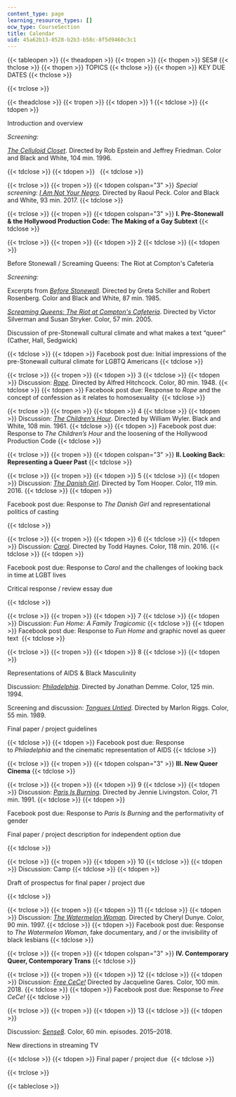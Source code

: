 ```yaml
---
content_type: page
learning_resource_types: []
ocw_type: CourseSection
title: Calendar
uid: 45a62b13-8528-b2b3-b58c-8f5d9460c3c1
---
```


{{< tableopen >}}
{{< theadopen >}}
{{< tropen >}}
{{< thopen >}}
SES#
{{< thclose >}}
{{< thopen >}}
TOPICS
{{< thclose >}}
{{< thopen >}}
KEY DUE DATES
{{< thclose >}}

{{< trclose >}}

{{< theadclose >}}
{{< tropen >}}
{{< tdopen >}}
1
{{< tdclose >}}
{{< tdopen >}}


Introduction and overview

_Screening:_ 

_[The Celluloid Closet](https://www.imdb.com/title/tt0112651/?ref_=nv_sr_1)_. Directed by Rob Epstein and Jeffrey Friedman. Color and Black and White, 104 min. 1996.


{{< tdclose >}}
{{< tdopen >}}
 
{{< tdclose >}}

{{< trclose >}}
{{< tropen >}}
{{< tdopen colspan="3" >}}
_Special screening: [I Am Not Your Negro](https://www.imdb.com/title/tt5804038/?ref_=nv_sr_4)_. Directed by Raoul Peck. Color and Black and White, 93 min. 2017.
{{< tdclose >}}

{{< trclose >}}
{{< tropen >}}
{{< tdopen colspan="3" >}}
**I. Pre-Stonewall & the Hollywood Production Code: The Making of a Gay Subtext**
{{< tdclose >}}

{{< trclose >}}
{{< tropen >}}
{{< tdopen >}}
2
{{< tdclose >}}
{{< tdopen >}}


Before Stonewall / Screaming Queens: The Riot at Compton's Cafeteria

_Screening:_

Excerpts from _[Before Stonewall](https://www.imdb.com/title/tt0088782/?ref_=nv_sr_1)_. Directed by Greta Schiller and Robert Rosenberg. Color and Black and White, 87 min. 1985.

_[Screaming Queens: The Riot at Compton's Cafeteria](https://www.imdb.com/title/tt0464189/?ref_=nv_sr_1)_. Directed by Victor Silverman and Susan Stryker. Color, 57 min. 2005.

Discussion of pre-Stonewall cultural climate and what makes a text “queer” (Cather, Hall, Sedgwick)


{{< tdclose >}}
{{< tdopen >}}
Facebook post due: Initial impressions of the pre-Stonewall cultural climate for LGBTQ Americans
{{< tdclose >}}

{{< trclose >}}
{{< tropen >}}
{{< tdopen >}}
3
{{< tdclose >}}
{{< tdopen >}}
Discussion: _[Rope](https://www.imdb.com/title/tt0040746/?ref_=fn_al_tt_1)_. Directed by Alfred Hitchcock. Color, 80 min. 1948.
{{< tdclose >}}
{{< tdopen >}}
Facebook post due: Response to _Rope_ and the concept of confession as it relates to homosexuality 
{{< tdclose >}}

{{< trclose >}}
{{< tropen >}}
{{< tdopen >}}
4
{{< tdclose >}}
{{< tdopen >}}
Discussion: [_The Children’s Hour_](https://www.imdb.com/title/tt0054743/?ref_=nv_sr_1). Directed by William Wyler. Black and White, 108 min. 1961.﻿
{{< tdclose >}}
{{< tdopen >}}
Facebook post due: Response to _The Children’s Hour_ and the loosening of the Hollywood Production Code
{{< tdclose >}}

{{< trclose >}}
{{< tropen >}}
{{< tdopen colspan="3" >}}
**II. Looking Back: Representing a Queer Past**
{{< tdclose >}}

{{< trclose >}}
{{< tropen >}}
{{< tdopen >}}
5
{{< tdclose >}}
{{< tdopen >}}
Discussion: _[The Danish Girl](https://www.imdb.com/title/tt0810819/?ref_=nv_sr_1)_. Directed by Tom Hooper. Color, 119 min. 2016.
{{< tdclose >}}
{{< tdopen >}}


Facebook post due: Response to _The Danish Girl_ and representational politics of casting


{{< tdclose >}}

{{< trclose >}}
{{< tropen >}}
{{< tdopen >}}
6
{{< tdclose >}}
{{< tdopen >}}
Discussion: _[Carol](https://www.imdb.com/title/tt2402927/?ref_=nv_sr_1)_. Directed by Todd Haynes. Color, 118 min. 2016.
{{< tdclose >}}
{{< tdopen >}}


Facebook post due: Response to _Carol_ and the challenges of looking back in time at LGBT lives 

Critical response / review essay due


{{< tdclose >}}

{{< trclose >}}
{{< tropen >}}
{{< tdopen >}}
7
{{< tdclose >}}
{{< tdopen >}}
Discussion: ﻿_Fun Home: A Family Tragicomic_
{{< tdclose >}}
{{< tdopen >}}
Facebook post ﻿due: Response to _Fun Home_ and graphic novel as queer text 
{{< tdclose >}}

{{< trclose >}}
{{< tropen >}}
{{< tdopen >}}
8
{{< tdclose >}}
{{< tdopen >}}


Representations of AIDS & Black Masculinity

Discussion: [_Philadelphia_](https://www.imdb.com/title/tt0107818/?ref_=nv_sr_2). Directed by Jonathan Demme. Color, 125 min. 1994.

Screening and discussion: _[Tongues Untied](https://www.imdb.com/title/tt0103099/?ref_=nv_sr_1)_. Directed by Marlon Riggs. Color, 55 min. 1989.

Final paper / project guidelines


{{< tdclose >}}
{{< tdopen >}}
Facebook post ﻿due: Response to _Philadelphia_ and the cinematic representation of AIDS
{{< tdclose >}}

{{< trclose >}}
{{< tropen >}}
{{< tdopen colspan="3" >}}
**III. New Queer Cinema**
{{< tdclose >}}

{{< trclose >}}
{{< tropen >}}
{{< tdopen >}}
9
{{< tdclose >}}
{{< tdopen >}}
Discussion: _[Paris Is Burning](https://www.imdb.com/title/tt0100332/?ref_=nv_sr_1)_. Directed by Jennie Livingston. Color, 71 min. 1991.
{{< tdclose >}}
{{< tdopen >}}


Facebook post due﻿: Response to _Paris Is Burning_ and the performativity of gender

Final paper / project description for independent option ﻿due  


{{< tdclose >}}

{{< trclose >}}
{{< tropen >}}
{{< tdopen >}}
10
{{< tdclose >}}
{{< tdopen >}}
Discussion: Camp
{{< tdclose >}}
{{< tdopen >}}


Draft of prospectus for final paper / project due


{{< tdclose >}}

{{< trclose >}}
{{< tropen >}}
{{< tdopen >}}
11
{{< tdclose >}}
{{< tdopen >}}
﻿Discussion: _[The Watermelon Woman](https://www.imdb.com/title/tt0118125/?ref_=nv_sr_1)._ Directed by Cheryl Dunye. Color, 90 min. 1997.
{{< tdclose >}}
{{< tdopen >}}
Facebook post due: Response to _The Watermelon Woman_, fake documentary, and / or the invisibility of black lesbians
{{< tdclose >}}

{{< trclose >}}
{{< tropen >}}
{{< tdopen colspan="3" >}}
**IV. Contemporary Queer, Contemporary Trans**
{{< tdclose >}}

{{< trclose >}}
{{< tropen >}}
{{< tdopen >}}
12
{{< tdclose >}}
{{< tdopen >}}
Discussion: [_Free CeCe!_](https://www.imdb.com/title/tt3678476/?ref_=nv_sr_1) Directed by Jacqueline Gares. Color, 100 min. 2018.
{{< tdclose >}}
{{< tdopen >}}
Facebook post due: Response to _Free CeCe!_
{{< tdclose >}}

{{< trclose >}}
{{< tropen >}}
{{< tdopen >}}
13
{{< tdclose >}}
{{< tdopen >}}


Discussion: _[Sense8](https://www.imdb.com/title/tt2431438/?ref_=nv_sr_1)._ Color, 60 min. episodes. 2015–2018.

New directions in streaming TV


{{< tdclose >}}
{{< tdopen >}}
Final paper / project due 
{{< tdclose >}}

{{< trclose >}}

{{< tableclose >}}